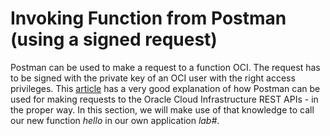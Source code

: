 # Invoking Function from Postman (using a signed request) 

Postman can be used to make a request to a function OCI. The request has to be signed with the private key of an OCI user with the right access privileges. This [article](https://redthunder.blog/2019/07/10/calling-oci-apis-from-postman/) has a very good explanation of how Postman can be used for making requests to the Oracle Cloud Infrastructure REST APIs - in the proper way. In this section, we will make use of that knowledge to call our new function *hello* in our own application *lab#*.

